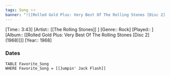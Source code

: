 ```yaml
---
tags: Song ⭐⭐ 
banner: "![[Rolled Gold Plus: Very Best Of The Rolling Stones [Disc 2] (1968).jpg]]"
---
```

[Time:: 3:43]
[Artist:: [[The Rolling Stones]] ]
[Genre:: Rock]
[Played:: ]
[Album:: [[Rolled Gold Plus: Very Best Of The Rolling Stones [Disc 2] (1968)]]]
[Year:: 1968]
### Dates
````dataview
TABLE Favorite_Song
WHERE Favorite_Song = [[Jumpin' Jack Flash]]
````